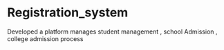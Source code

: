 # Registration_system
Developed a platform manages student management , school Admission , college admission process
